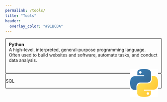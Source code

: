 ```yaml
---
permalink: /tools/
title: "Tools"
header:
  overlay_color: "#91BCDA"
---
```


<div style="height: 110px; border-radius:3px; border-radius:4px; border:2px solid gray"> 
 <div style="float:left; margin:10px; height:auto ;text-overflow: ellipsis;">
    <b>Python</b></br> 
     A high-level, interpreted, general-purpose programming language.
     Often used to build websites and software, automate tasks, and conduct data analysis.
 </div>
  <img src="/assets/images/tools/Python-logo-notext.svg.png" alt="" width="90" height="90" style="float:right; margin:10px" />  
</div>

<div style="border-radius:3px; border-radius:3px; border:2px solid gray"> 
  <p>SQL </p>
</div>



